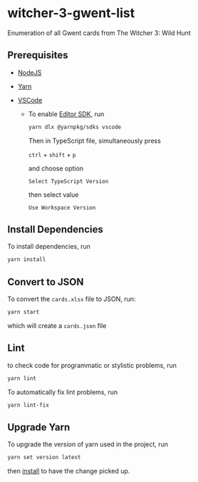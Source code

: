# witcher-3-gwent-list

Enumeration of all Gwent cards from The Witcher 3: Wild Hunt

## Prerequisites

- [NodeJS](https://nodejs.org/)
- [Yarn](https://yarnpkg.com/)
- [VSCode](https://code.visualstudio.com/)

  - To enable [Editor SDK](https://yarnpkg.com/getting-started/editor-sdks), run

    ```sh
    yarn dlx @yarnpkg/sdks vscode
    ```

    Then in TypeScript file, simultaneously press

    `ctrl` + `shift` + `p`

    and choose option

    `Select TypeScript Version`

    then select value

    `Use Workspace Version`

## Install Dependencies

To install dependencies, run

```sh
yarn install
```

## Convert to JSON

To convert the `cards.xlsx` file to JSON, run:

```sh
yarn start
```

which will create a `cards.json` file

## Lint

to check code for programmatic or stylistic problems, run

```sh
yarn lint
```

To automatically fix lint problems, run

```sh
yarn lint-fix
```

## Upgrade Yarn

To upgrade the version of yarn used in the project, run

```sh
yarn set version latest
```

then [install](#install-dependencies) to have the change picked up.
